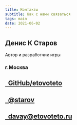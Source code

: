 ```yaml
---
title: Контакты
subtitle: Как с нами связаться
tags: main
date: 2021-06-02
---
```


## Денис К Старов

Автор и разработчик игры

### г.Москва

## <a class="flex itemd-center" href="https://github.com/etovoteto" target="_blank"><la-github /> &nbsp; GitHub/etovoteto</a>

## <a class="flex itemd-center" href="https://t.me/starov" target="_blank"><la-telegram /> &nbsp; @starov</a>

## <a class="flex itemd-center" href="mailto:davay@etovoteto.ru" target="_blank"><la-at /> &nbsp; davay@etovoteto.ru</a>
